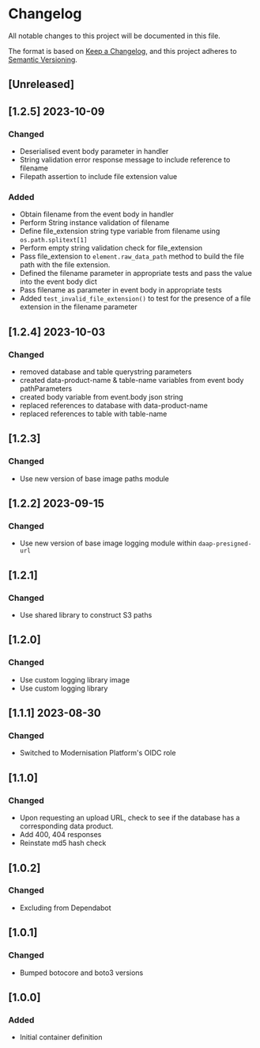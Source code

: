 <!-- markdownlint-disable MD003 -->

# Changelog

All notable changes to this project will be documented in this file.

The format is based on [Keep a Changelog](https://keepachangelog.com/en/1.0.0/),
and this project adheres to [Semantic Versioning](https://semver.org/spec/v2.0.0.html).

## [Unreleased]

## [1.2.5] 2023-10-09

### Changed

- Deserialised event body parameter in handler
- String validation error response message to include reference to filename
- Filepath assertion to include file extension value

### Added
- Obtain filename from the event body in handler
- Perform String instance validation of filename
- Define file_extension string type variable from filename using `os.path.splitext[1]`
- Perform empty string validation check for file_extension
- Pass file_extension to `element.raw_data_path` method to build 
  the file path with the file extension.
- Defined the filename parameter in appropriate tests and pass 
  the value into the event body dict
- Pass filename as parameter in event body in appropriate tests
- Added `test_invalid_file_extension()` to test for the presence of a file 
  extension in the filename parameter


## [1.2.4] 2023-10-03

### Changed

- removed database and table querystring parameters
- created data-product-name & table-name variables from event body pathParameters
- created body variable from event.body json string
- replaced references to database with data-product-name
- replaced references to table with table-name

## [1.2.3]

### Changed

- Use new version of base image paths module

## [1.2.2] 2023-09-15

### Changed

- Use new version of base image logging module within `daap-presigned-url`

## [1.2.1]

### Changed

- Use shared library to construct S3 paths

## [1.2.0]

### Changed

- Use custom logging library image
- Use custom logging library

## [1.1.1] 2023-08-30

### Changed

- Switched to Modernisation Platform's OIDC role

## [1.1.0]

### Changed

- Upon requesting an upload URL, check to see if the database has a
  corresponding data product.
- Add 400, 404 responses
- Reinstate md5 hash check

## [1.0.2]

### Changed

- Excluding from Dependabot

## [1.0.1]

### Changed

- Bumped botocore and boto3 versions

## [1.0.0]

### Added

- Initial container definition
